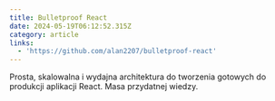 ```yaml
---
title: Bulletproof React
date: 2024-05-19T06:12:52.315Z
category: article
links:
  - 'https://github.com/alan2207/bulletproof-react'
---
```


Prosta, skalowalna i wydajna architektura do tworzenia gotowych do produkcji aplikacji React. Masa przydatnej wiedzy.

